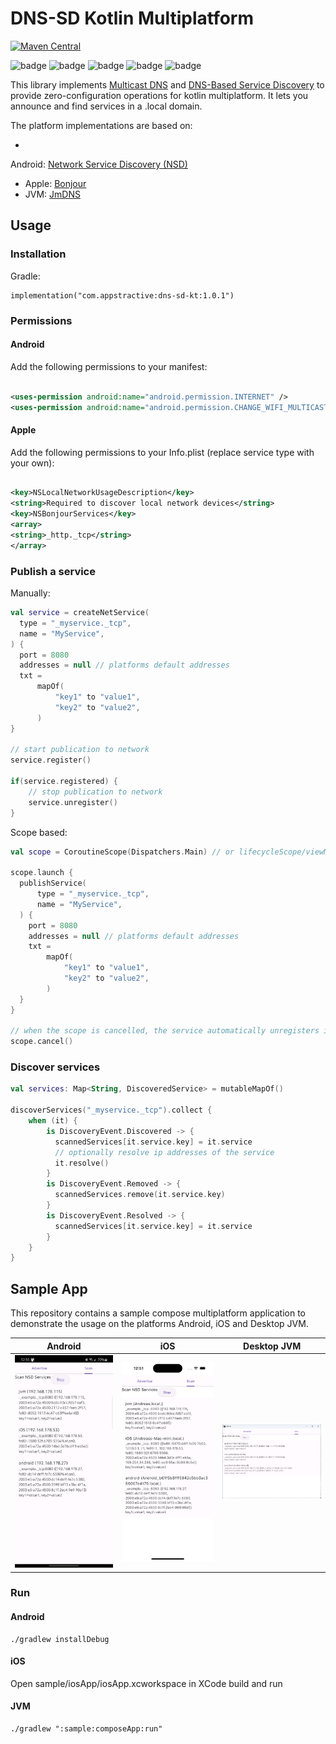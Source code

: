 # DNS-SD Kotlin Multiplatform

[![Maven Central](https://img.shields.io/maven-central/v/com.appstractive/dns-sd-kt?label=Maven%20Central)](https://central.sonatype.com/artifact/com.appstractive/dns-sd-kt)

![badge][badge-android]
![badge][badge-ios]
![badge][badge-macos]
![badge][badge-tvos]
![badge][badge-jvm]

This library implements [Multicast DNS][mdns] and [DNS-Based Service Discovery][dnssd] to provide
zero-configuration operations for kotlin multiplatform. It lets you announce and find services in a
.local domain.

The platform implementations are based on:

-
Android: [Network Service Discovery (NSD)](https://developer.android.com/develop/connectivity/wifi/use-nsd)
- Apple: [Bonjour](https://developer.apple.com/documentation/foundation/bonjour)
- JVM: [JmDNS](https://github.com/jmdns/jmdns)

## Usage

### Installation

Gradle:

```
implementation("com.appstractive:dns-sd-kt:1.0.1")
```

### Permissions

#### Android

Add the following permissions to your manifest:

```Xml

<uses-permission android:name="android.permission.INTERNET" />
<uses-permission android:name="android.permission.CHANGE_WIFI_MULTICAST_STATE" />
```

#### Apple

Add the following permissions to your Info.plist (replace service type with your own):

```Xml

<key>NSLocalNetworkUsageDescription</key>
<string>Required to discover local network devices</string>
<key>NSBonjourServices</key>
<array>
<string>_http._tcp</string>
</array>
```

### Publish a service

Manually:
```kotlin
val service = createNetService(
  type = "_myservice._tcp",
  name = "MyService",
) {
  port = 8080
  addresses = null // platforms default addresses
  txt =
      mapOf(
          "key1" to "value1",
          "key2" to "value2",
      )
}

// start publication to network
service.register()

if(service.registered) {
    // stop publication to network
    service.unregister()
}
```

Scope based:
```kotlin
val scope = CoroutineScope(Dispatchers.Main) // or lifecycleScope/viewModelScope

scope.launch {
  publishService(
      type = "_myservice._tcp",
      name = "MyService",
  ) {
    port = 8080
    addresses = null // platforms default addresses
    txt =
        mapOf(
            "key1" to "value1",
            "key2" to "value2",
        )
  }
}

// when the scope is cancelled, the service automatically unregisters itself
scope.cancel()

```

### Discover services

```kotlin
val services: Map<String, DiscoveredService> = mutableMapOf()

discoverServices("_myservice._tcp").collect {
    when (it) {
        is DiscoveryEvent.Discovered -> {
          scannedServices[it.service.key] = it.service
          // optionally resolve ip addresses of the service
          it.resolve()
        }
        is DiscoveryEvent.Removed -> {
          scannedServices.remove(it.service.key)
        }
        is DiscoveryEvent.Resolved -> {
          scannedServices[it.service.key] = it.service
        }
    }
}
```

## Sample App

This repository contains a sample compose multiplatform application to demonstrate the usage on the
platforms Android, iOS and Desktop JVM.

| Android                                                                 | iOS                                                             | Desktop JVM                                                                 |
|-------------------------------------------------------------------------|-----------------------------------------------------------------|-----------------------------------------------------------------------------|
| <img src="assets/ss_android.png" alt="Android Screenshot" width="200"/> | <img src="assets/ss_ios.png" alt="iOS Screenshot" width="200"/> | <img src="assets/ss_desktop.png" alt="Desktop JVM Screenshot" width="200"/> |

### Run

#### Android

```
./gradlew installDebug
```

#### iOS

Open sample/iosApp/iosApp.xcworkspace in XCode build and run

#### JVM

```
./gradlew ":sample:composeApp:run"
```

[mdns]: https://tools.ietf.org/html/rfc6762

[dnssd]: https://tools.ietf.org/html/rfc6763

[badge-android]: http://img.shields.io/badge/platform-android-6EDB8D.svg?style=flat

[badge-ios]: http://img.shields.io/badge/platform-ios-CDCDCD.svg?style=flat

[badge-macos]: http://img.shields.io/badge/platform-macos-111111.svg?style=flat

[badge-tvos]: http://img.shields.io/badge/platform-tvos-808080.svg?style=flat

[badge-jvm]: http://img.shields.io/badge/platform-jvm-CDCDCD.svg?style=flat
